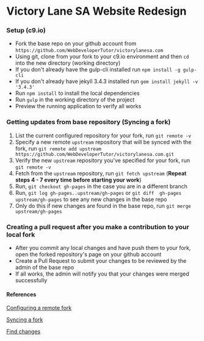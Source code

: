 # Victory Lane SA Website Redesign



### Setup (c9.io)
- Fork the base repo on your github account from `https://github.com/WebDeveloperTutor/victorylanesa.com`
- Using git, clone from your fork to your c9.io environment and then `cd` into the new directory (working directory)
- If you don't already have the gulp-cli installed run `npm install -g gulp-cli`
- If you don't already have jekyll 3.4.3 installed run `gem install jekyll -v '3.4.3'`
- Run `npm install` to install the local dependencies
- Run `gulp` in the working directory of the project
- Preview the running application to verify all works

### Getting updates from base repository (Syncing a fork)
1. List the current configured repository for your fork, run `git remote -v` 
2. Specify a new remote `upstream` repository that will be synced with the fork, run `git remote add upstream https://github.com/WebDeveloperTutor/victorylanesa.com.git`
3. Verify the new `upstream` repository you've specified for your fork, run `git remote -v`
4. Fetch from the `upstream` repository, run `git fetch upstream` (**Repeat steps 4 - 7 every time before starting your work**)
5. Run, `git checkout gh-pages` in the case you are in a different branch
6. Run, `git log gh-pages..upstream/gh-pages` or `git diff  gh-pages upstream/gh-pages` to see any new changes in the base repo
7. Only do this if new changes are found in the base repo, run `git merge upstream/gh-pages`

### Creating a pull request after you make a contribution to your local fork
- After you commit any local changes and have push them to your fork, open the forked repository's page on your github account
- Create a Pull Request to submit your changes to be reviewed by the admin of the base repo
- If all works, the admin will notify you that your changes were merged successfully


#### References
[Configuring a remote fork](https://help.github.com/articles/configuring-a-remote-for-a-fork/)

[Syncing a fork](https://help.github.com/articles/syncing-a-fork/)

[Find changes](https://stackoverflow.com/questions/10678495/where-to-find-changes-due-to-git-fetch?answertab=active#tab-top)



